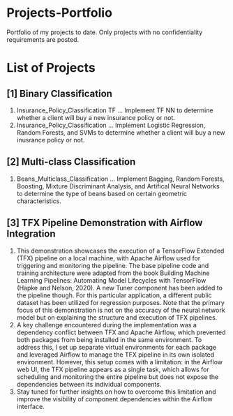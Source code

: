 # Projects-Portfolio
Portfolio of my projects to date. Only projects with no confidentiality requirements are posted.

List of Projects
================
[1] Binary Classification
-------------------------
 1. Insurance_Policy_Classification TF ... Implement TF NN to determine whether a client will buy a new insurance policy or not.
 2. Insurance_Policy_Classification    ... Implement Logistic Regression, Random Forests, and SVMs to determine whether a client will buy a new inusrance policy or not.
 
 [2] Multi-class Classification
 ------------------------------
 1. Beans_Multiclass_Classification ... Implement Bagging, Random Forests, Boosting, Mixture Discriminant Analysis, and Artifical Neural Networks to determine the type of beans based on certain geometric characteristics.

 [3] TFX Pipeline Demonstration with Airflow Integration
 ------------------------------------------------------
 1. This demonstration showcases the execution of a TensorFlow Extended (TFX) pipeline on a local machine, with Apache Airflow used for triggering and monitoring the pipeline. The base pipeline code and training architecture were adapted from the book Building Machine Learning Pipelines: Automating Model Lifecycles with TensorFlow (Hapke and Nelson, 2020). A new Tuner component has been added to the pipeline though. For this particular application, a different public dataset has been utilized for regression purposes. Note that the primary focus of this demonstration is not on the accuracy of the neural network model but on explaining the structure and execution of TFX pipelines.
 2. A key challenge encountered during the implementation was a dependency conflict between TFX and Apache Airflow, which prevented both packages from being installed in the same environment. To address this, I set up separate virtual environments for each package and leveraged Airflow to manage the TFX pipeline in its own isolated environment. However, this setup comes with a limitation: in the Airflow web UI, the TFX pipeline appears as a single task, which allows for scheduling and monitoring the entire pipeline but does not expose the dependencies between its individual components.
 3. Stay tuned for further insights on how to overcome this limitation and improve the visibility of component dependencies within the Airflow interface.
